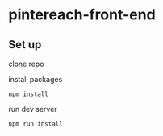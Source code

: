 # pintereach-front-end


Set up
-----
clone repo

install packages
```
npm install
```

run dev server 
```
npm run install
```